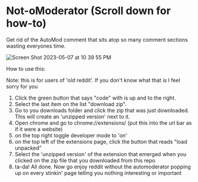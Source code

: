 # Not-oModerator (Scroll down for how-to)
Get rid of the AutoMod comment that sits atop so many comment sections wasting everyones time. 


![Screen Shot 2023-05-07 at 10 39 55 PM](https://user-images.githubusercontent.com/13709454/236721977-3aab91ba-e84b-4167-81c3-5072af27ee5d.png)



How to use this: 

Note: this is for users of 'old reddit'. If you don't know what that is I feel sorry for you

1. Click the green button that says "code" with is up and to the right. 
2. Select the last item on the list "download zip". 
3. Go to you downloads folder and click the zip that was just downloaded. This will create an 'unzipped version' next to it. 
4. Open chrome and go to chrome://extensions/ (put this into the url bar as if it were a website)
5. on the top right toggle developer mode to 'on'
6. on the top left of the extensions page, click the button that reads "load unpacked"
7. Select the 'unzipped version' of the extension that emerged when you clicked on the zip file that you downloaded from this repo 
8. ta-da! All done. Now go enjoy reddit without the automoderator popping up on every stinkin' page telling you nothing interesting or important 

